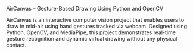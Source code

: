 AirCanvas – Gesture-Based Drawing Using Python and OpenCV
          
AirCanvas is an interactive computer vision project that enables users to draw in mid-air using hand gestures tracked via webcam. Designed using Python, OpenCV, and MediaPipe, this project demonstrates real-time gesture recognition and dynamic virtual drawing without any physical contact.
